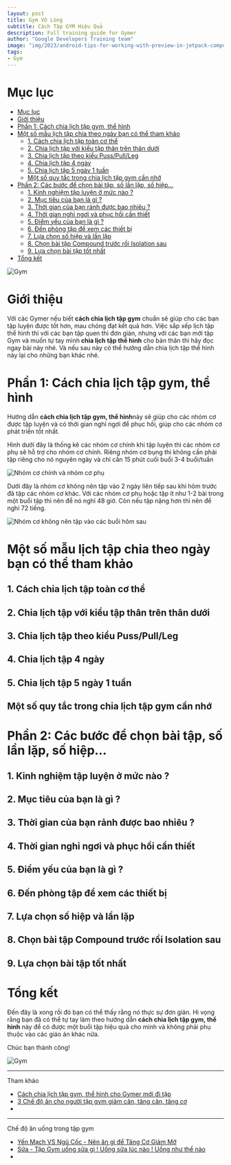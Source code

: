 ```yaml
---
layout: post
title: Gym Vỡ Lòng
subtitle: Cách Tập GYM Hiệu Quả
description: Full training guide for Gymer
author: "Google Developers Training team"
image: "img/2023/android-tips-for-working-with-preview-in-jetpack-compose.png"
tags:
- Gym
---
```


# Mục lục

- [Mục lục](#mục-lục)
- [Giới thiệu](#giới-thiệu)
- [Phần 1: Cách chia lịch tập gym, thể hình](#phần-1-cách-chia-lịch-tập-gym-thể-hình)
- [Một số mẫu lịch tập chia theo ngày bạn có thể tham khảo](#một-số-mẫu-lịch-tập-chia-theo-ngày-bạn-có-thể-tham-khảo)
  - [1. Cách chia lịch tập toàn cơ thể](#1-cách-chia-lịch-tập-toàn-cơ-thể)
  - [2. Chia lịch tập với kiểu tập thân trên thân dưới](#2-chia-lịch-tập-với-kiểu-tập-thân-trên-thân-dưới)
  - [3. Chia lịch tập theo kiểu Puss/Pull/Leg](#3-chia-lịch-tập-theo-kiểu-pusspullleg)
  - [4. Chia lịch tập 4 ngày](#4-chia-lịch-tập-4-ngày)
  - [5. Chia lịch tập 5 ngày 1 tuần](#5-chia-lịch-tập-5-ngày-1-tuần)
  - [Một số quy tắc trong chia lịch tập gym cần nhớ](#một-số-quy-tắc-trong-chia-lịch-tập-gym-cần-nhớ)
- [Phần 2: Các bước để chọn bài tập, số lần lặp, số hiệp…](#phần-2-các-bước-để-chọn-bài-tập-số-lần-lặp-số-hiệp)
  - [1. Kinh nghiệm tập luyện ở mức nào ?](#1-kinh-nghiệm-tập-luyện-ở-mức-nào-)
  - [2. Mục tiêu của bạn là gì ?](#2-mục-tiêu-của-bạn-là-gì-)
  - [3. Thời gian của bạn rảnh được bao nhiêu ?](#3-thời-gian-của-bạn-rảnh-được-bao-nhiêu-)
  - [4. Thời gian nghỉ ngơi và phục hồi cần thiết](#4-thời-gian-nghỉ-ngơi-và-phục-hồi-cần-thiết)
  - [5. Điểm yếu của bạn là gì ?](#5-điểm-yếu-của-bạn-là-gì-)
  - [6. Đến phòng tập để xem các thiết bị](#6-đến-phòng-tập-để-xem-các-thiết-bị)
  - [7. Lựa chọn số hiệp và lần lặp](#7-lựa-chọn-số-hiệp-và-lần-lặp)
  - [8. Chọn bài tập Compound trước rồi Isolation sau](#8-chọn-bài-tập-compound-trước-rồi-isolation-sau)
  - [9. Lựa chọn bài tập tốt nhất](#9-lựa-chọn-bài-tập-tốt-nhất)
- [Tổng kết](#tổng-kết)

![Gym](https://boxxv.github.io/img/gym/tac-dung-cua-tap-gym-nu-1.jpg "Gym")

# Giới thiệu

Với các Gymer nếu biết <b>cách chia lịch tập gym</b> chuẩn sẽ giúp cho các bạn tập luyện được tốt hơn, mau chóng đạt kết quả hơn. Việc sắp xếp lịch tập thể hình thì với các bạn tập quen thì đơn giản, nhưng với các bạn mới tập Gym và muốn tự tay mình<b> chia lịch tập thể hình</b> cho bản thân thì hãy đọc ngay bài này nhé. Và nếu sau này có thể hướng dẫn chia lịch tập thể hình này lại cho những bạn khác nhé.

# Phần 1: Cách chia lịch tập gym, thể hình

Hướng dẫn <b>cách chia lịch tập gym, thể hình</b>này sẽ giúp cho các nhóm cơ được tập luyện và có thời gian nghỉ ngơi để phục hồi, giúp cho các nhóm cơ phát triển tốt nhất.

Hình dưới đây là thống kê các nhóm cơ chính khi tập luyện thì các nhóm cơ phụ sẽ hỗ trợ cho nhóm cơ chính. Riêng nhóm cơ bụng thì không cần phải tập riêng cho nó nguyên ngày và chỉ cần 15 phút cuối buổi 3-4 buổi/tuần

![Nhóm cơ chính và nhóm cơ phụ](https://boxxv.github.io/img/gym/nhom-co-chinh-va-nhom-co-phu-khi-tap.jpg "Nhóm cơ chính và nhóm cơ phụ")

Dưới đây là nhóm cơ không nên tập vào 2 ngày liên tiếp sau khi hôm trước đã tập các nhóm cơ khác. Với các nhóm cơ phụ hoặc tập ít như 1-2 bài trong một buổi tập thì nên để nó nghỉ 48 giờ. Còn nếu tập nặng hơn thì nên để nghỉ 72 tiếng.

![Nhóm cơ không nên tập vào các buổi hôm sau](https://boxxv.github.io/img/gym/Nhom-co-khong-tap-vao-buoi-hom-sau.jpg "Nhóm cơ không nên tập vào các buổi hôm sau")

# Một số mẫu lịch tập chia theo ngày bạn có thể tham khảo

## 1. Cách chia lịch tập toàn cơ thể

## 2. Chia lịch tập với kiểu tập thân trên thân dưới

## 3. Chia lịch tập theo kiểu Puss/Pull/Leg

## 4. Chia lịch tập 4 ngày

## 5. Chia lịch tập 5 ngày 1 tuần

## Một số quy tắc trong chia lịch tập gym cần nhớ

# Phần 2: Các bước để chọn bài tập, số lần lặp, số hiệp…

## 1. Kinh nghiệm tập luyện ở mức nào ?

## 2. Mục tiêu của bạn là gì ?

## 3. Thời gian của bạn rảnh được bao nhiêu ?

## 4. Thời gian nghỉ ngơi và phục hồi cần thiết

## 5. Điểm yếu của bạn là gì ?

## 6. Đến phòng tập để xem các thiết bị

## 7. Lựa chọn số hiệp và lần lặp

## 8. Chọn bài tập Compound trước rồi Isolation sau

## 9. Lựa chọn bài tập tốt nhất


# Tổng kết

Đến đây là xong rồi đó bạn có thể thấy rằng nó thực sự đơn giản. Hi vọng rằng bạn đã có thể tự tay làm theo hướng dẫn <strong>cách chia lịch tập gym, thể hình</strong> này để có được một buổi tập hiệu quả cho mình và không phải phụ thuộc vào các giáo án khác nữa.

Chúc bạn thành công!

![Gym](https://boxxv.github.io/img/gym/tac-dung-cua-tap-gym-nu.jpg "Gym")

-----
Tham khảo
- [Cách chia lịch tập gym, thể hình cho Gymer mới đi tập](https://www.thehinh.com/2016/05/huong-dan-chia-lich-tap-the-hinh-cho-gymer.html)
- [3 Chế độ ăn cho người tập gym giảm cân, tăng cân, tăng cơ](https://www.thehinh.com/2018/07/che-do-an-cho-nguoi-tap-gym-giam-can-tang-can-tang-co.html)
- []()

-----
Chế độ ăn uống trong tập gym
- [Yến Mạch VS Ngũ Cốc - Nên ăn gì để Tăng Cơ Giảm Mỡ](https://youtu.be/9343tj0pGE8)
- [Sữa - Tập Gym uống sữa gì ! Uống sữa lúc nào ! Uống như thế nào](https://youtu.be/-0roEryJKrw)
- []()
